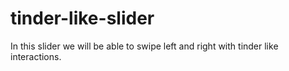 # tinder-like-slider
In this slider we will be able to swipe left and right with tinder like interactions.
